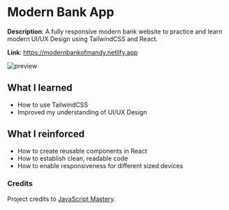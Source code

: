 # Modern Bank App

**Description**: A fully responsive modern bank website to practice and learn modern UI/UX Design using TailwindCSS and React.

**Link**: https://modernbankofmandy.netlify.app

<img src='https://i.imgur.com/tmqQezF.png' alt='preview' />

## What I learned

- How to use TailwindCSS 
- Improved my understanding of UI/UX Design


## What I reinforced 

- How to create reusable components in React
- How to establish clean, readable code
- How to enable responsiveness for different sized devices

### Credits

Project credits to [JavaScript Mastery](https://www.youtube.com/watch?v=_oO4Qi5aVZs&ab_channel=JavaScriptMastery).
